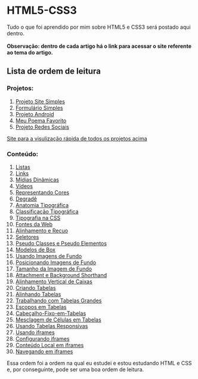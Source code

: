 # HTML5-CSS3
Tudo o que foi aprendido por mim sobre HTML5 e CSS3 será postado aqui dentro.<br><br>
**Observação: dentro de cada artigo há o link para acessar o site referente ao tema do artigo.**

## Lista de ordem de leitura

### Projetos:

1. [Projeto Site Simples](https://github.com/andersonr-o/HTML5-CSS3/tree/Projeto-Site-Simples)
2. [Formulário Simples](https://github.com/andersonr-o/HTML5-CSS3/tree/Formul%C3%A1rio-Simples)
3. [Projeto Android](https://github.com/andersonr-o/HTML5-CSS3/tree/Projeto-Android)
4. [Meu Poema Favorito](https://github.com/andersonr-o/HTML5-CSS3/tree/Meu-Poema-Favorito)
5. [Projeto Redes Sociais](https://github.com/andersonr-o/HTML5-CSS3/tree/Projeto-Redes-Sociais)

[Site para a visulização rápida de todos os projetos acima](https://andersonr-o.github.io/Html-Css/Navegando-em-iframes/iframe004.html)

### Conteúdo:

1. [Listas](https://github.com/andersonr-o/HTML5-CSS3/tree/Listas)
2. <a href="https://github.com/andersonr-o/HTML5-CSS3/tree/Links">Links</a>
3. [Mídias Dinâmicas](https://github.com/andersonr-o/HTML5-CSS3/tree/M%C3%ADdias-Din%C3%A2micas)
4. [Vídeos](https://github.com/andersonr-o/HTML5-CSS3/tree/V%C3%ADdeos)
5. [Representando Cores](https://github.com/andersonr-o/HTML5-CSS3/tree/Representando-Cores)
6. [Degradê](https://github.com/andersonr-o/HTML5-CSS3/tree/Degrad%C3%AA)
7. [Anatomia Tipográfica](https://github.com/andersonr-o/HTML5-CSS3/tree/Anatomia-Tipogr%C3%A1fica)
8. [Classificação Tipográfica](https://github.com/andersonr-o/HTML5-CSS3/tree/Classifica%C3%A7%C3%A3o-Tipogr%C3%A1fica)
9. [Tipografia na CSS](https://github.com/andersonr-o/HTML5-CSS3/tree/Tipografia-na-CSS)
10. [Fontes da Web](https://github.com/andersonr-o/HTML5-CSS3/tree/Fontes-da-Web)
11. [Alinhamento e Recuo](https://github.com/andersonr-o/HTML5-CSS3/tree/Alinhamento-e-Recuo)
12. [Seletores](https://github.com/andersonr-o/HTML5-CSS3/tree/Seletores)
13. [Pseudo Classes e Pseudo Elementos](https://github.com/andersonr-o/HTML5-CSS3/tree/Pseudo-Class-Pseudo-Elementos)
14. [Modelos de Box](https://github.com/andersonr-o/HTML5-CSS3/tree/Modelos-de-Box)
15. [Usando Imagens de Fundo](https://github.com/andersonr-o/HTML5-CSS3/tree/Usando-Imagens-de-Fundo)
16. [Posicionando Imagens de Fundo](https://github.com/andersonr-o/HTML5-CSS3/tree/Posi%C3%A7%C3%A3o-da-Imagem-de-Fundo)
17. [Tamanho da Imagem de Fundo](https://github.com/andersonr-o/HTML5-CSS3/tree/Tamanho-da-Imagem-de-Fundo)
18. [Attachment e Background Shorthand](https://github.com/andersonr-o/HTML5-CSS3/tree/Attachment-e-Background-Shorthand)
19. [Alinhamento Vertical de Caixas](https://github.com/andersonr-o/HTML5-CSS3/tree/Alinhamento-Vertical-de-Caixas)
20. [Criando Tabelas](https://github.com/andersonr-o/HTML5-CSS3/tree/Criando-Tabelas)
21. [Alinhando Tabelas](https://github.com/andersonr-o/HTML5-CSS3/tree/Alinhando-Tabelas)
22. [Trabalhando com Tabelas Grandes](https://github.com/andersonr-o/HTML5-CSS3/tree/Tabelas-Grandes)
23. [Escopos em Tabelas](https://github.com/andersonr-o/HTML5-CSS3/tree/Escopos-de-Tabela)
24. [Cabeçalho-Fixo-em-Tabelas](https://github.com/andersonr-o/HTML5-CSS3/tree/Cabe%C3%A7alho-Fixo-em-Tabelas)
25. [Mesclagem de Células em Tabelas](https://github.com/andersonr-o/HTML5-CSS3/tree/Mesclagem-de-C%C3%A9lulas)
26. [Usando Tabelas Responsivas](https://github.com/andersonr-o/HTML5-CSS3/tree/Tabelas-Responsivas)
27. [Usando iframes](https://github.com/andersonr-o/HTML5-CSS3/tree/Usando-iframes)
28. [Configurando iframes](https://github.com/andersonr-o/HTML5-CSS3/tree/Configurando-iframes)
29. [Conteúdo Local em iframes](https://github.com/andersonr-o/HTML5-CSS3/tree/Iframes-Locais)
30. [Navegando em iframes](https://github.com/andersonr-o/HTML5-CSS3/tree/Navegando-em-Iframes)<br>

Essa ordem foi a ordem na qual eu estudei e estou estudando HTML e CSS e, por conseguinte, pode ser uma boa ordem de leitura.
